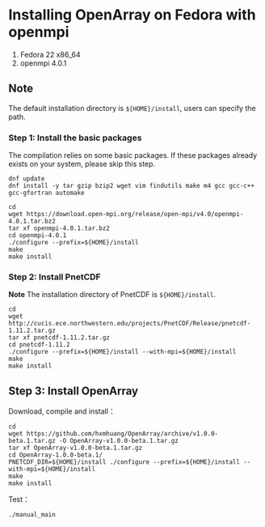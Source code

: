 # Installing OpenArray on Fedora with openmpi
1. Fedora 22 x86_64
2. openmpi 4.0.1

## Note

The default installation directory is `${HOME}/install`, users can specify the path.

### Step 1: Install the basic packages

The compilation relies on some basic packages. If these packages already exists on your system, please skip this step.

```shell
dnf update
dnf install -y tar gzip bzip2 wget vim findutils make m4 gcc gcc-c++ gcc-gfortran automake

cd
wget https://download.open-mpi.org/release/open-mpi/v4.0/openmpi-4.0.1.tar.bz2
tar xf openmpi-4.0.1.tar.bz2
cd openmpi-4.0.1
./configure --prefix=${HOME}/install
make
make install
```

### Step 2: Install PnetCDF

**Note** The installation directory of PnetCDF is `${HOME}/install`.

```shell
cd
wget http://cucis.ece.northwestern.edu/projects/PnetCDF/Release/pnetcdf-1.11.2.tar.gz
tar xf pnetcdf-1.11.2.tar.gz
cd pnetcdf-1.11.2
./configure --prefix=${HOME}/install --with-mpi=${HOME}/install
make
make install
```

## Step 3: Install OpenArray

Download, compile and install：

```shell
cd
wget https://github.com/hxmhuang/OpenArray/archive/v1.0.0-beta.1.tar.gz -O OpenArray-v1.0.0-beta.1.tar.gz
tar xf OpenArray-v1.0.0-beta.1.tar.gz
cd OpenArray-1.0.0-beta.1/
PNETCDF_DIR=${HOME}/install ./configure --prefix=${HOME}/install --with-mpi=${HOME}/install
make
make install
```

Test：

```shell
./manual_main
```
